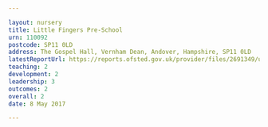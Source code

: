 ```yaml
---

layout: nursery
title: Little Fingers Pre-School
urn: 110092
postcode: SP11 0LD
address: The Gospel Hall, Vernham Dean, Andover, Hampshire, SP11 0LD
latestReportUrl: https://reports.ofsted.gov.uk/provider/files/2691349/urn/110092.pdf
teaching: 2
development: 2
leadership: 3
outcomes: 2
overall: 2
date: 8 May 2017

---
```

